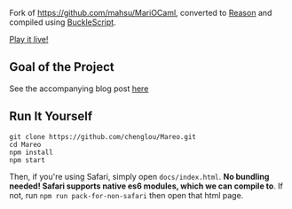 Fork of https://github.com/mahsu/MariOCaml, converted to [Reason](http://facebook.github.io/reason/) and compiled using [BuckleScript](https://github.com/bucklescript/bucklescript).

[Play it live!](http://chenglou.github.io/Mareo/)

## Goal of the Project

See the accompanying blog post [here](https://medium.com/@chenglou/mareo-reason-bucklescript-mario-205ce4c1cbe5)

## Run It Yourself

```
git clone https://github.com/chenglou/Mareo.git
cd Mareo
npm install
npm start
```

Then, if you're using Safari, simply open `docs/index.html`. **No bundling needed! Safari supports native es6 modules, which we can compile to**. If not, run `npm run pack-for-non-safari` then open that html page.

